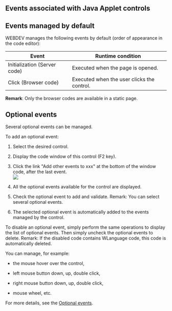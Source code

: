 
## Events associated with Java Applet controls
			



<a name="NOTE1"></a>
<a name="NOTE1_1"></a>


## Events managed by default
<a name="events_managed_default_ELTTEXTE000095"></a>
WEBDEV manages the following events by default (order of appearance in the code editor):

| Event | Runtime condition |
| --- | --- |
| Initialization (Server code) | Executed when the page is opened. |
| Click (Browser code) | Executed when the user clicks the control. |


**Remark**: Only the browser codes are available in a static page.

<a name="NOTE2"></a>
<a name="NOTE2_1"></a>


## Optional events
<a name="optional_events_ELTTEXTE000119"></a>
Several optional events can be managed.

To add an optional event:

1. Select the desired control.

2. Display the code window of this control (F2 key).

3. Click the link "Add other events to xxx" at the bottom of the window code, after the last event.  <br>![](https://doc.pcsoft.fr/en-US/images/image.awp?langid=3&name=Traitements_optionnels_WD_OK%20-%20HC%20N%B0001.gif)


4. All the optional events available for the control are displayed. 

5. Check the optional event to add and validate. 
	Remark: You can select several optional events. 

6. The selected optional event is automatically added to the events managed by the control.




To disable an optional event, simply perform the same operations to display the list of optional events. Then simply uncheck the optional events to delete. 
Remark: If the disabled code contains WLanguage code, this code is automatically deleted.

You can manage, for example:

- the mouse hover over the control,

- left mouse button down, up, double click,

- right mouse button down, up, double click, 

- mouse wheel, etc.




For more details, see the [Optional events](../WDChamp/1014004.md).


